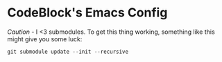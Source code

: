 CodeBlock's Emacs Config
========================

*Caution* - I <3 submodules.
To get this thing working, something like this might give you some luck:

    git submodule update --init --recursive
